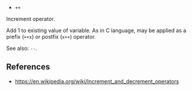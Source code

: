 * `++`

Increment operator.

Add 1 to existing value of variable.  As in C language, may be applied as a
prefix (`++x`) or postfix (`x++`) operator.

See also: `--`.

## References

* https://en.wikipedia.org/wiki/Increment_and_decrement_operators
